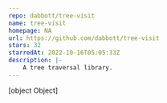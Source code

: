 ```yaml
---
repo: dabbott/tree-visit
name: tree-visit
homepage: NA
url: https://github.com/dabbott/tree-visit
stars: 32
starredAt: 2022-10-16T05:05:33Z
description: |-
    A tree traversal library.
---
```


[object Object]
